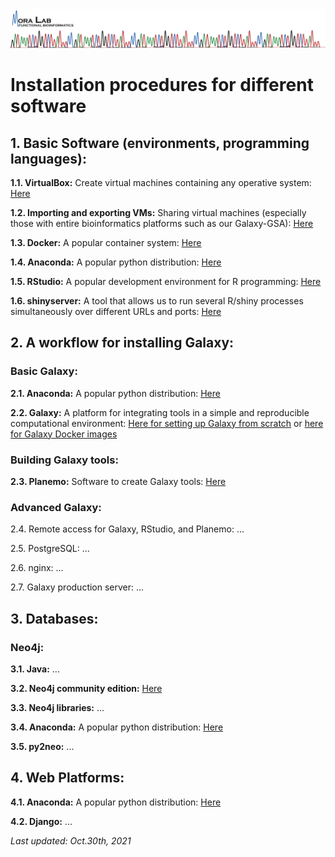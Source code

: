<img src="https://github.com/mora-lab/mora-lab.github.io/blob/master/picture/MORALAB_Banner.png">

# Installation procedures for different software

## 1. Basic Software (environments, programming languages):

**1.1. VirtualBox:** Create virtual machines containing any operative system: [Here](https://github.com/mora-lab/installing/tree/main/virtualbox)

**1.2. Importing and exporting VMs:** Sharing virtual machines (especially those with entire bioinformatics platforms such as our Galaxy-GSA): [Here](https://github.com/mora-lab/installing/tree/main/virtualbox_impo_expo)

**1.3. Docker:** A popular container system: [Here](https://github.com/mora-lab/installing/tree/main/docker)

**1.4. Anaconda:** A popular python distribution: [Here](https://github.com/mora-lab/installing/tree/main/anaconda)

**1.5. RStudio:** A popular development environment for R programming: [Here](https://github.com/mora-lab/installing/tree/main/rstudio)

**1.6. shinyserver:** A tool that allows us to run several R/shiny processes simultaneously over different URLs and ports: [Here](https://github.com/mora-lab/installing/tree/main/shinyserver)

## 2. A workflow for installing Galaxy:

### Basic Galaxy:

**2.1. Anaconda:** A popular python distribution: [Here](https://github.com/mora-lab/installing/tree/main/anaconda)

**2.2. Galaxy:** A platform for integrating tools in a simple and reproducible computational environment: [Here for setting up Galaxy from scratch](https://github.com/mora-lab/installing/tree/main/galaxy) or [here for Galaxy Docker images](https://github.com/mora-lab/installing/tree/main/docker)

### Building Galaxy tools:

**2.3. Planemo:** Software to create Galaxy tools: [Here](https://github.com/mora-lab/installing/tree/main/planemo)

### Advanced Galaxy:

2.4. Remote access for Galaxy, RStudio, and Planemo: ... []()

2.5. PostgreSQL: ... []()

2.6. nginx: ... []()

2.7. Galaxy production server: ... []()

## 3. Databases:

### Neo4j:

**3.1. Java:** ... []()

**3.2. Neo4j community edition:** [Here](https://github.com/mora-lab/installing/tree/main/neo4j)

**3.3. Neo4j libraries:** ... []()

**3.4. Anaconda:** A popular python distribution: [Here](https://github.com/mora-lab/installing/tree/main/anaconda)

**3.5. py2neo:** ... []()

## 4. Web Platforms:

**4.1. Anaconda:** A popular python distribution: [Here](https://github.com/mora-lab/installing/tree/main/anaconda)

**4.2. Django:** ... []()
<br>

*Last updated: Oct.30th, 2021*
